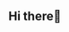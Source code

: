 ## Hi there👤

<!--
**DMCdan/DMCdan** is a ✨ _special_ ✨ repository because its `README.md` (this file) appears on your GitHub profile.

Here are some ideas to get you started:

- 🔭 I’m currently working on ... Nothing
- 🌱 I’m currently learning ... Sprites Advanced
- 👯 I’m looking to collaborate on ... Indie Games
- 🤔 I’m looking for help with ... Nothing
- 💬 Ask me about ... Sprites
- 📫 How to reach me: ... sendo dm in Discord dmcdaniel
- 😄 Pronouns: ...
- ⚡ Fun fact: ... Não me peça pra fazer programação 
-->
